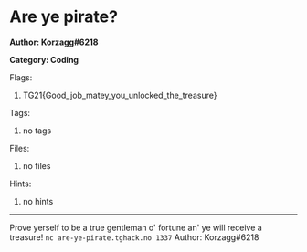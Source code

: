 # Are ye pirate?
**Author: Korzagg#6218**

**Category: Coding**

Flags:
1. TG21{Good_job_matey_you_unlocked_the_treasure}


Tags: 
1. no tags

Files: 
1. no files

Hints: 
1. no hints


---
Prove yerself to be a true gentleman o' fortune an' ye will receive a treasure! `nc are-ye-pirate.tghack.no 1337`
Author: Korzagg#6218

